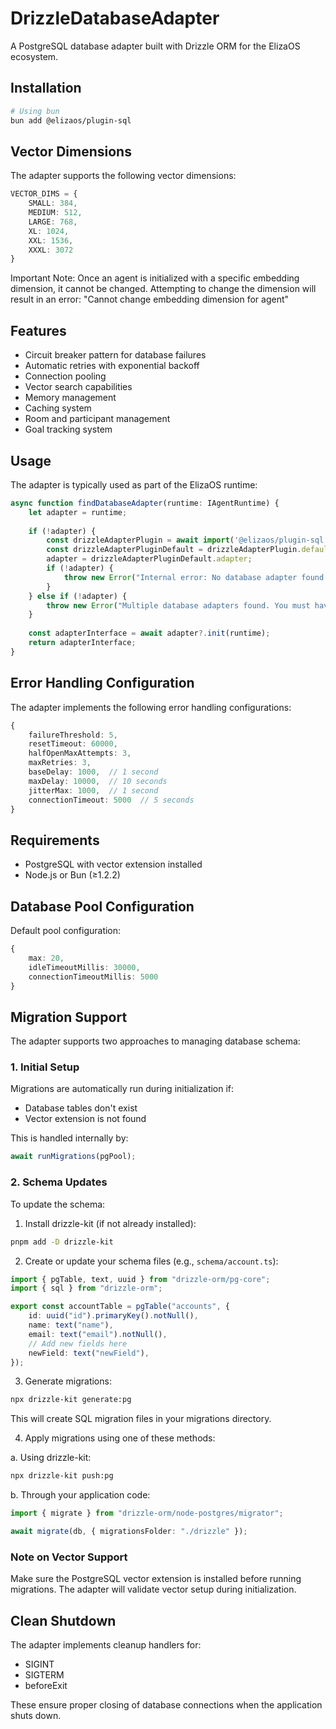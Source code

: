 # DrizzleDatabaseAdapter

A PostgreSQL database adapter built with Drizzle ORM for the ElizaOS ecosystem.

## Installation

```bash
# Using bun
bun add @elizaos/plugin-sql
```

## Vector Dimensions

The adapter supports the following vector dimensions:
```typescript
VECTOR_DIMS = {
    SMALL: 384,
    MEDIUM: 512,
    LARGE: 768,
    XL: 1024,
    XXL: 1536,
    XXXL: 3072
}
```

Important Note: Once an agent is initialized with a specific embedding dimension, it cannot be changed. Attempting to change the dimension will result in an error: "Cannot change embedding dimension for agent"

## Features

- Circuit breaker pattern for database failures
- Automatic retries with exponential backoff
- Connection pooling
- Vector search capabilities
- Memory management
- Caching system
- Room and participant management
- Goal tracking system

## Usage

The adapter is typically used as part of the ElizaOS runtime:

```typescript
async function findDatabaseAdapter(runtime: IAgentRuntime) {
    let adapter = runtime;
    
    if (!adapter) {
        const drizzleAdapterPlugin = await import('@elizaos/plugin-sql');
        const drizzleAdapterPluginDefault = drizzleAdapterPlugin.default;
        adapter = drizzleAdapterPluginDefault.adapter;
        if (!adapter) {
            throw new Error("Internal error: No database adapter found for default plugin-sql");
        }
    } else if (!adapter) {
        throw new Error("Multiple database adapters found. You must have no more than one. Adjust your plugins configuration.");
    }
    
    const adapterInterface = await adapter?.init(runtime);
    return adapterInterface;
}
```

## Error Handling Configuration

The adapter implements the following error handling configurations:
```typescript
{
    failureThreshold: 5,
    resetTimeout: 60000,
    halfOpenMaxAttempts: 3,
    maxRetries: 3,
    baseDelay: 1000,  // 1 second
    maxDelay: 10000,  // 10 seconds
    jitterMax: 1000,  // 1 second
    connectionTimeout: 5000  // 5 seconds
}
```

## Requirements

- PostgreSQL with vector extension installed
- Node.js or Bun (≥1.2.2)

## Database Pool Configuration

Default pool configuration:
```typescript
{
    max: 20,
    idleTimeoutMillis: 30000,
    connectionTimeoutMillis: 5000
}
```

## Migration Support

The adapter supports two approaches to managing database schema:

### 1. Initial Setup
Migrations are automatically run during initialization if:
- Database tables don't exist
- Vector extension is not found

This is handled internally by:
```typescript
await runMigrations(pgPool);
```

### 2. Schema Updates
To update the schema:

1. Install drizzle-kit (if not already installed):
```bash
pnpm add -D drizzle-kit
```

2. Create or update your schema files (e.g., `schema/account.ts`):
```typescript
import { pgTable, text, uuid } from "drizzle-orm/pg-core";
import { sql } from "drizzle-orm";

export const accountTable = pgTable("accounts", {
    id: uuid("id").primaryKey().notNull(),
    name: text("name"),
    email: text("email").notNull(),
    // Add new fields here
    newField: text("newField"),
});
```

3. Generate migrations:
```bash
npx drizzle-kit generate:pg
```

This will create SQL migration files in your migrations directory.

4. Apply migrations using one of these methods:

a. Using drizzle-kit:
```bash
npx drizzle-kit push:pg
```

b. Through your application code:
```typescript
import { migrate } from "drizzle-orm/node-postgres/migrator";

await migrate(db, { migrationsFolder: "./drizzle" });
```

### Note on Vector Support
Make sure the PostgreSQL vector extension is installed before running migrations. The adapter will validate vector setup during initialization.

## Clean Shutdown

The adapter implements cleanup handlers for:
- SIGINT
- SIGTERM
- beforeExit

These ensure proper closing of database connections when the application shuts down.
